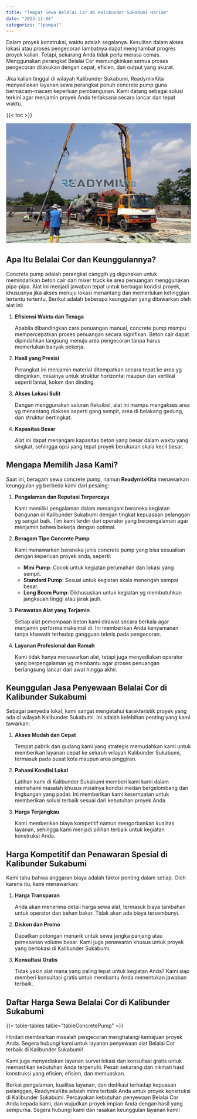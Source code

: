 ```yaml
---
title: "Tempat Sewa Belalai Cor di Kalibunder Sukabumi Harian"
date: "2023-11-08"
categories: "[pompa]"
---
```


Dalam proyek konstruksi, waktu adalah segalanya. Kesulitan dalam akses lokasi atau proses pengecoran lambatnya dapat menghambat progres proyek kalian. Tetapi, sekarang Anda tidak perlu merasa cemas. Menggunakan perangkat Belalai Cor memungkinkan semua proses pengecoran dilakukan dengan cepat, efisien, dan output yang akurat.

Jika kalian tinggal di wilayah Kalibunder Sukabumi, ReadymixKita menyediakan layanan sewa perangkat penuh concrete pump guna bermacam-macam keperluan pembangunan. Kami datang sebagai solusi terkini agar menjamin proyek Anda terlaksana secara lancar dan tepat waktu.

{{< toc >}}

![Tempat Sewa Belalai Cor di Kalibunder Sukabumi Harian](/images/pompa/sewa-pompa-10.jpg)

## Apa Itu Belalai Cor dan Keunggulannya?

Concrete pump adalah perangkat canggih yg digunakan untuk memindahkan beton cair dari mixer truck ke area penuangan menggunakan pipa-pipa. Alat ini menjadi jawaban tepat untuk berbagai kondisi proyek, khususnya jika akses menuju lokasi menantang dan memerlukan ketinggian tertentu tertentu. Berikut adalah beberapa keunggulan yang ditawarkan oleh alat ini:

1. **Efisiensi Waktu dan Tenaga**

   Apabila dibandingkan cara penuangan manual, concrete pump mampu mempercepatkan proses penuangan secara signifikan. Beton cair dapat dipindahkan langsung menuju area pengecoran tanpa harus memerlukan banyak pekerja.

2. **Hasil yang Presisi**

   Perangkat ini menjamin material ditempatkan secara tepat ke area yg diinginkan, misalnya untuk struktur horizontal maupun dan vertikal seperti lantai, kolom dan dinding.

3. **Akses Lokasi Sulit**

   Dengan menggunakan saluran fleksibel, alat ini mampu mengakses area yg menantang diakses seperti gang sempit, area di belakang gedung, dan struktur bertingkat.

4. **Kapasitas Besar**

   Alat ini dapat menangani kapasitas beton yang besar dalam waktu yang singkat, sehingga opsi yang tepat proyek berukuran skala kecil besar.

## Mengapa Memilih Jasa Kami?

Saat ini, beragam sewa concrete pump, namun **ReadymixKita** menawarkan keunggulan yg berbeda kami dari pesaing:

1. **Pengalaman dan Reputasi Terpercaya**

   Kami memiliki pengalaman dalam menangani beraneka kegiatan bangunan di Kalibunder Sukabumi dengan tingkat kepuasaan pelanggan yg sangat baik. Tim kami terdiri dari operator yang berpengalaman agar menjamin bahwa bekerja dengan optimal.

2. **Beragam Tipe Concrete Pump**

   Kami menawarkan beraneka jenis concrete pump yang bisa sesuaikan dengan keperluan proyek anda, seperti:
   - **Mini Pump**: Cocok untuk kegiatan perumahan dan lokasi yang sempit.
   - **Standard Pump**: Sesuai untuk kegiatan skala menengah sampai besar.
   - **Long Boom Pump**: Dikhususkan untuk kegiatan yg membutuhkan jangkauan tinggi atau jarak jauh.

3. **Perawatan Alat yang Terjamin**

   Setiap alat pemompaan beton kami dirawat secara berkala agar menjamin performa maksimal di. Ini memberikan Anda kenyamanan tanpa khawatir terhadap gangguan teknis pada pengecoran.

4. **Layanan Profesional dan Ramah**

   Kami tidak hanya menawarkan alat, tetapi juga menyediakan operator yang berpengalaman yg membantu agar proses penuangan berlangsung lancar dari awal hingga akhir.

## Keunggulan Jasa Penyewaan Belalai Cor di Kalibunder Sukabumi

Sebagai penyedia lokal, kami sangat mengetahui karakteristik proyek yang ada di wilayah Kalibunder Sukabumi. Ini adalah kelebihan penting yang kami tawarkan:

1. **Akses Mudah dan Cepat**

   Tempat pabrik dan gudang kami yang strategis memudahkan kami untuk memberikan layanan cepat ke seluruh wilayah Kalibunder Sukabumi, termasuk pada pusat kota maupun area pinggiran.

2. **Pahami Kondisi Lokal**

   Latihan kami di Kalibunder Sukabumi memberi kami kami dalam memahami masalah khusus misalnya kondisi medan bergelombang dan lingkungan yang padat. Ini memberikan kami kesempatan untuk memberikan solusi terbaik sesuai dari kebutuhan proyek Anda.

3. **Harga Terjangkau**

   Kami memberikan biaya kompetitif namun mengorbankan kualitas layanan, sehingga kami menjadi pilihan terbaik untuk kegiatan konstruksi Anda.

## Harga Kompetitif dan Penawaran Spesial di Kalibunder Sukabumi

Kami tahu bahwa anggaran biaya adalah faktor penting dalam setiap. Oleh karena itu, kami menawarkan:

1. **Harga Transparan**

   Anda akan menerima detail harga sewa alat, termasuk biaya tambahan untuk operator dan bahan bakar. Tidak akan ada biaya tersembunyi.

2. **Diskon dan Promo**

   Dapatkan potongan menarik untuk sewa jangka panjang atau pemesanan volume besar. Kami juga penawaran khusus untuk proyek yang berlokasi di Kalibunder Sukabumi.

3. **Konsultasi Gratis**

   Tidak yakin alat mana yang paling tepat untuk kegiatan Anda? Kami siap memberi konsultasi gratis untuk membantu Anda menentukan jawaban terbaik.

## Daftar Harga Sewa Belalai Cor di Kalibunder Sukabumi

{{< table-tables table="tableConcretePump" >}}

Hindari membiarkan masalah pengecoran menghalangi kemajuan proyek Anda. Segera hubungi kami untuk layanan penyewaan alat Belalai Cor terbaik di Kalibunder Sukabumi!

Kami juga menyediakan layanan survei lokasi dan konsultasi gratis untuk memastikan kebutuhan Anda terpenuhi. Pesan sekarang dan nikmati hasil konstruksi yang efisien, efisien, dan memuaskan.

Berkat pengalaman, kualitas layanan, dan dedikasi terhadap kepuasan pelanggan, ReadymixKita adalah mitra terbaik Anda untuk proyek konstruksi di Kalibunder Sukabumi. Percayakan kebutuhan penyewaan Belalai Cor Anda kepada kami, dan wujudkan proyek impian Anda dengan hasil yang sempurna. Segera hubungi kami dan rasakan keunggulan layanan kami!